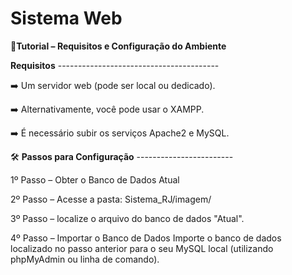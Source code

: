 # Sistema Web

📖**Tutorial – Requisitos e Configuração do Ambiente**
 
 **Requisitos** ----------------------------------------
 
  ➡️ Um servidor web (pode ser local ou dedicado).
  
  ➡️ Alternativamente, você pode usar o XAMPP.
  
  ➡️ É necessário subir os serviços Apache2 e MySQL.

🛠️ **Passos para Configuração** ------------------------

  1º Passo – Obter o Banco de Dados Atual
  
  2º Passo – Acesse a pasta: Sistema_RJ/imagem/
  
  3º Passo – localize o arquivo do banco de dados "Atual".

  4º Passo – Importar o Banco de Dados
  Importe o banco de dados localizado no passo anterior para o seu MySQL local (utilizando phpMyAdmin ou linha de comando).



